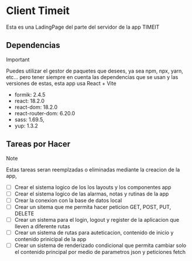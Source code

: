 # Client Timeit

Esta es una LadingPage del parte del servidor de la app TIMEIT

## Dependencias

> [!IMPORTANT]
> Puedes utilizar el gestor de paquetes que desees, ya sea npm, npx, yarn, etc... pero tener siempre en cuenta las dependencias que se usan y las versiones de estas, esta app usa React + Vite

- formik: 2.4.5
- react: 18.2.0
- react-dom: 18.2.0
- react-router-dom: 6.20.0
- sass: 1.69.5,
- yup: 1.3.2

## Tareas por Hacer

> [!Note]
> Estas tareas seran reemplzadas o eliminadas mediante la creacion de la app,

- [ ] Crear el sistema logico de los los layouts y los componentes app
- [ ] Crear el sistema logico de las alarmas, notas y rutinas de la app
- [ ] Crear la conexion con la base de datos local
- [ ] Crear un sitema que me permita hacer peticion GET, POST, PUT, DELETE
- [ ] Crear un sistema para el login, logout y register de la aplicacion que lleven a diferente rutas
- [ ] Crear un sistema de rutas para auteticacion, contenido de inicio y contenido prinicipal de la app
- [ ] Crear un sistema de renderizado condicional que permita cambiar solo el contenido principal por medio de parametros json y peticiones fetch
